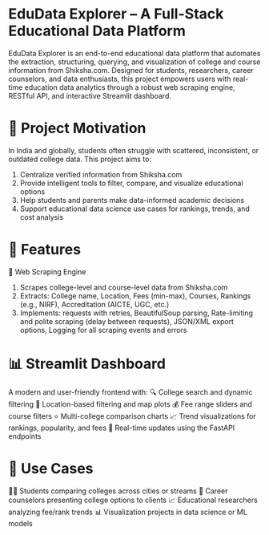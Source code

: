 # EduData Explorer – A Full-Stack Educational Data Platform

EduData Explorer is an end-to-end educational data platform that automates the extraction, structuring, querying, and visualization of college and course information from Shiksha.com. Designed for students, researchers, career counselors, and data enthusiasts, this project empowers users with real-time education data analytics through a robust web scraping engine, RESTful API, and interactive Streamlit dashboard.

# 🎯 Project Motivation

In India and globally, students often struggle with scattered, inconsistent, or outdated college data. This project aims to:
1) Centralize verified information from Shiksha.com
2) Provide intelligent tools to filter, compare, and visualize educational options
3) Help students and parents make data-informed academic decisions
4) Support educational data science use cases for rankings, trends, and cost analysis

# 🚀 Features

🧾 Web Scraping Engine

1) Scrapes college-level and course-level data from Shiksha.com
2) Extracts: College name, Location, Fees (min-max), Courses, Rankings (e.g., NIRF), Accreditation (AICTE, UGC, etc.)
3) Implements: requests with retries, BeautifulSoup parsing, Rate-limiting and polite scraping (delay between requests), JSON/XML export options, Logging for all scraping events and errors

# 📊 Streamlit Dashboard

A modern and user-friendly frontend with:
🔍 College search and dynamic filtering
📍 Location-based filtering and map plots
💰 Fee range sliders and course filters
⭐ Multi-college comparison charts
📈 Trend visualizations for rankings, popularity, and fees
🔄 Real-time updates using the FastAPI endpoints

# 📌 Use Cases

🧑‍🎓 Students comparing colleges across cities or streams
🏫 Career counselors presenting college options to clients
📈 Educational researchers analyzing fee/rank trends
📊 Visualization projects in data science or ML models
